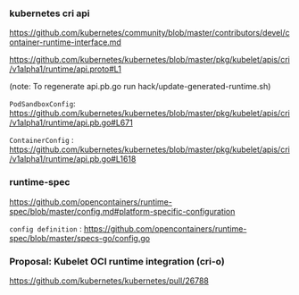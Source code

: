 ### kubernetes cri api 

https://github.com/kubernetes/community/blob/master/contributors/devel/container-runtime-interface.md

https://github.com/kubernetes/kubernetes/blob/master/pkg/kubelet/apis/cri/v1alpha1/runtime/api.proto#L1

(note: To regenerate api.pb.go run hack/update-generated-runtime.sh)

`PodSandboxConfig`: https://github.com/kubernetes/kubernetes/blob/master/pkg/kubelet/apis/cri/v1alpha1/runtime/api.pb.go#L671

`ContainerConfig` : https://github.com/kubernetes/kubernetes/blob/master/pkg/kubelet/apis/cri/v1alpha1/runtime/api.pb.go#L1618


### runtime-spec

https://github.com/opencontainers/runtime-spec/blob/master/config.md#platform-specific-configuration

`config definition` : https://github.com/opencontainers/runtime-spec/blob/master/specs-go/config.go


### Proposal: Kubelet OCI runtime integration (cri-o)

https://github.com/kubernetes/kubernetes/pull/26788
